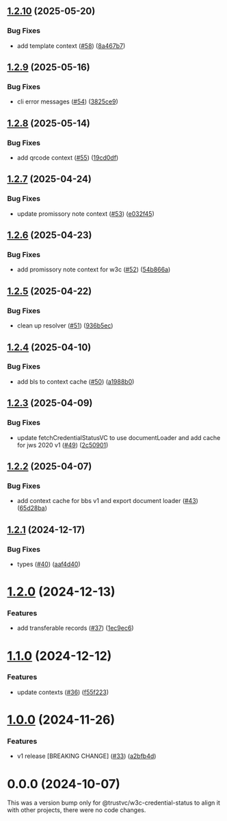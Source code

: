 ## [1.2.10](https://github.com/TrustVC/w3c/compare/@trustvc/w3c-credential-status@1.2.9...@trustvc/w3c-credential-status@1.2.10) (2025-05-20)


### Bug Fixes

* add template context ([#58](https://github.com/TrustVC/w3c/issues/58)) ([8a467b7](https://github.com/TrustVC/w3c/commit/8a467b738bebe935f00af525684e84bfd01fe6e9))

## [1.2.9](https://github.com/TrustVC/w3c/compare/@trustvc/w3c-credential-status@1.2.8...@trustvc/w3c-credential-status@1.2.9) (2025-05-16)


### Bug Fixes

* cli error messages ([#54](https://github.com/TrustVC/w3c/issues/54)) ([3825ce9](https://github.com/TrustVC/w3c/commit/3825ce9598479f52a75b2a8dbd38efc97730950a))

## [1.2.8](https://github.com/TrustVC/w3c/compare/@trustvc/w3c-credential-status@1.2.7...@trustvc/w3c-credential-status@1.2.8) (2025-05-14)


### Bug Fixes

* add qrcode context ([#55](https://github.com/TrustVC/w3c/issues/55)) ([19cd0df](https://github.com/TrustVC/w3c/commit/19cd0dfd20e848f744e1a5d6255557bde101d998))

## [1.2.7](https://github.com/TrustVC/w3c/compare/@trustvc/w3c-credential-status@1.2.6...@trustvc/w3c-credential-status@1.2.7) (2025-04-24)


### Bug Fixes

* update promissory note context ([#53](https://github.com/TrustVC/w3c/issues/53)) ([e032f45](https://github.com/TrustVC/w3c/commit/e032f4582da0983d2ca5648d7c55fac6bc97c1f6))

## [1.2.6](https://github.com/TrustVC/w3c/compare/@trustvc/w3c-credential-status@1.2.5...@trustvc/w3c-credential-status@1.2.6) (2025-04-23)


### Bug Fixes

* add promissory note context for w3c ([#52](https://github.com/TrustVC/w3c/issues/52)) ([54b866a](https://github.com/TrustVC/w3c/commit/54b866a66ff1db2466628fb32a1bb4820d71b7d1))

## [1.2.5](https://github.com/TrustVC/w3c/compare/@trustvc/w3c-credential-status@1.2.4...@trustvc/w3c-credential-status@1.2.5) (2025-04-22)


### Bug Fixes

* clean up resolver ([#51](https://github.com/TrustVC/w3c/issues/51)) ([936b5ec](https://github.com/TrustVC/w3c/commit/936b5ec23a372ae441bde9cd99701cbdd2408465))

## [1.2.4](https://github.com/TrustVC/w3c/compare/@trustvc/w3c-credential-status@1.2.3...@trustvc/w3c-credential-status@1.2.4) (2025-04-10)


### Bug Fixes

* add bls to context cache ([#50](https://github.com/TrustVC/w3c/issues/50)) ([a1988b0](https://github.com/TrustVC/w3c/commit/a1988b0ef2d82c95c3e285c93eedd61b050e4fd9))

## [1.2.3](https://github.com/TrustVC/w3c/compare/@trustvc/w3c-credential-status@1.2.2...@trustvc/w3c-credential-status@1.2.3) (2025-04-09)


### Bug Fixes

* update fetchCredentialStatusVC to use documentLoader and add cache for jws 2020 v1 ([#49](https://github.com/TrustVC/w3c/issues/49)) ([2c50901](https://github.com/TrustVC/w3c/commit/2c50901035aac696f75ef386bd8beca367f02db7))

## [1.2.2](https://github.com/TrustVC/w3c/compare/@trustvc/w3c-credential-status@1.2.1...@trustvc/w3c-credential-status@1.2.2) (2025-04-07)


### Bug Fixes

* add context cache for bbs v1 and export document loader ([#43](https://github.com/TrustVC/w3c/issues/43)) ([65d28ba](https://github.com/TrustVC/w3c/commit/65d28bab684344fe325a1c636fb99c77242d3e72))

## [1.2.1](https://github.com/TrustVC/w3c/compare/@trustvc/w3c-credential-status@1.2.0...@trustvc/w3c-credential-status@1.2.1) (2024-12-17)


### Bug Fixes

* types ([#40](https://github.com/TrustVC/w3c/issues/40)) ([aaf4d40](https://github.com/TrustVC/w3c/commit/aaf4d40a7d2551f96adf7cb7e0b68bfeba12c795))

# [1.2.0](https://github.com/TrustVC/w3c/compare/@trustvc/w3c-credential-status@1.1.0...@trustvc/w3c-credential-status@1.2.0) (2024-12-13)


### Features

* add transferable records ([#37](https://github.com/TrustVC/w3c/issues/37)) ([1ec9ec6](https://github.com/TrustVC/w3c/commit/1ec9ec634c9a4824a895ab03233904411a19883c))

# [1.1.0](https://github.com/TrustVC/w3c/compare/@trustvc/w3c-credential-status@1.0.0...@trustvc/w3c-credential-status@1.1.0) (2024-12-12)


### Features

* update contexts ([#36](https://github.com/TrustVC/w3c/issues/36)) ([f55f223](https://github.com/TrustVC/w3c/commit/f55f22329caa8e4b61b5fb642defdc5523edce6a))

# [1.0.0](https://github.com/TrustVC/w3c/compare/@trustvc/w3c-credential-status@0.0.0...@trustvc/w3c-credential-status@1.0.0) (2024-11-26)


### Features

* v1 release [BREAKING CHANGE] ([#33](https://github.com/TrustVC/w3c/issues/33)) ([a2bfb4d](https://github.com/TrustVC/w3c/commit/a2bfb4d8c2ae2582c1ed8a992ea262b0a2fd1353))

# 0.0.0 (2024-10-07)

This was a version bump only for @trustvc/w3c-credential-status to align it with other projects, there were no code changes.
